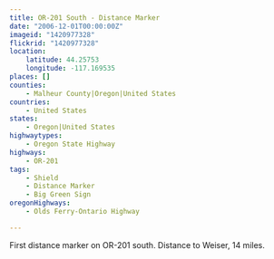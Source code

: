 ```yaml
---
title: OR-201 South - Distance Marker
date: "2006-12-01T00:00:00Z"
imageid: "1420977328"
flickrid: "1420977328"
location:
    latitude: 44.25753
    longitude: -117.169535
places: []
counties:
    - Malheur County|Oregon|United States
countries:
    - United States
states:
    - Oregon|United States
highwaytypes:
    - Oregon State Highway
highways:
    - OR-201
tags:
    - Shield
    - Distance Marker
    - Big Green Sign
oregonHighways:
    - Olds Ferry-Ontario Highway

---
```

First distance marker on OR-201 south.  Distance to Weiser, 14 miles.